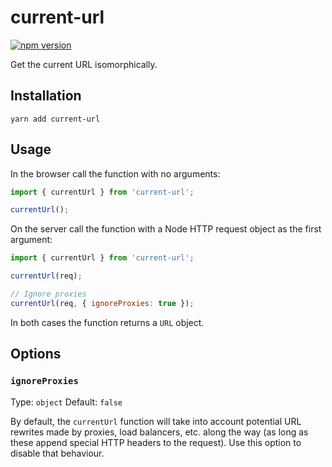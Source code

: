 # current-url

[![npm version](https://badge.fury.io/js/current-url.svg)](https://badge.fury.io/js/current-url)

Get the current URL isomorphically.

## Installation

```
yarn add current-url
```

## Usage

In the browser call the function with no arguments:

```js
import { currentUrl } from 'current-url';

currentUrl();
```

On the server call the function with a Node HTTP request object as the first argument:

```js
import { currentUrl } from 'current-url';

currentUrl(req);

// Ignore proxies
currentUrl(req, { ignoreProxies: true });
```

In both cases the function returns a `URL` object.

## Options

### `ignoreProxies`

Type: `object`
Default: `false`

By default, the `currentUrl` function will take into account potential URL
rewrites made by proxies, load balancers, etc. along the way (as long as these
append special HTTP headers to the request). Use this option to disable that
behaviour.
